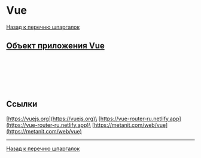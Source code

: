 # Vue

[Назад к перечню шпаргалок][back]

## [Объект приложения Vue](vue.md)

```vue

```

```vue

```

```vue

```

```vue

```

```vue

```

```vue

```

```vue

```

## Ссылки

[https://vuejs.org](https://vuejs.org)\
[https://vue-router-ru.netlify.app](https://vue-router-ru.netlify.app)\
[https://metanit.com/web/vue](https://metanit.com/web/vue)

---

[Назад к перечню шпаргалок][back]

[back]: <../.> "Назад к перечню шпаргалок"